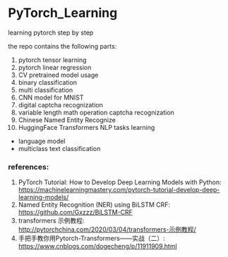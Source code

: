 # PyTorch_Learning

learning pytorch step by step

the repo contains the following parts:

1. pytorch tensor learning
2. pytorch linear regression
3. CV pretrained model usage
4. binary classification
5. multi classification
6. CNN model for MNIST
7. digital captcha recognization
8. variable length math operation captcha recognization
9. Chinese Named Entity Recognize
10. HuggingFace Transformers NLP tasks learning

- language model
- multiclass text classification


### references:

1. PyTorch Tutorial: How to Develop Deep Learning Models with Python: https://machinelearningmastery.com/pytorch-tutorial-develop-deep-learning-models/
2. Named Entity Recognition (NER) using BiLSTM CRF: https://github.com/Gxzzz/BiLSTM-CRF
3. transformers 示例教程: http://pytorchchina.com/2020/03/04/transformers-示例教程/
4. 手把手教你用Pytorch-Transformers——实战（二）: https://www.cnblogs.com/dogecheng/p/11911909.html
